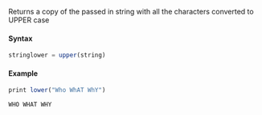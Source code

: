 Returns a copy of the passed in string with all the characters converted to UPPER case

#### Syntax

```js
stringlower = upper(string)
```

#### Example
```js
print lower("Who WhAT WhY")
```
```
WHO WHAT WHY
```
